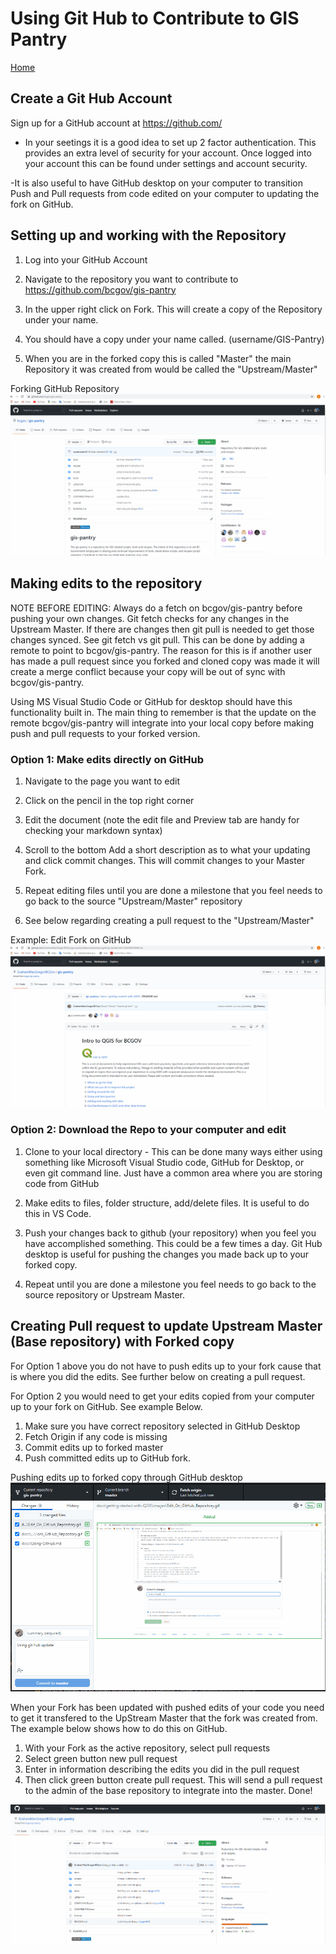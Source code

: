 # Using Git Hub to Contribute to GIS Pantry

[Home](./getting-started-with-QGIS/README.md)

## Create a Git Hub Account

Sign up for a GitHub account at <https://github.com/>

- In your seetings it is a good idea to set up 2 factor authentication. This provides an extra level of security for your account. Once logged into your account this can be found under settings and account security.

-It is also useful to have GitHub desktop on your computer to transition Push and Pull requests from code edited on your computer to updating the fork on GitHub.

## Setting up and working with the Repository

1. Log into your GitHub Account

2. Navigate to the repository you want to contribute to <https://github.com/bcgov/gis-pantry>

3. In the upper right click on Fork. This will create a copy of the Repository under your name.

4. You should have a copy under your name called. (username/GIS-Pantry)

5. When you are in the forked copy this is called "Master" the main Repository it was created from would be called the "Upstream/Master"

Forking GitHub Repository
![Fork GitHub Repository](./getting-started-with-QGIS/images/Fork_GitHub_Repository.gif)

## Making edits to the repository

NOTE BEFORE EDITING: Always do a fetch on bcgov/gis-pantry before pushing your own changes. Git fetch checks for any changes in the Upstream Master. If there are changes then git pull is needed to get those changes synced. See git fetch vs git pull. This can be done by adding a remote to point to bcgov/gis-pantry. The reason for this is if another user has made a pull request since you forked and cloned copy was made it will create a merge conflict because your copy will be out of sync with bcgov/gis-pantry.

Using MS Visual Studio Code or GitHub for desktop should have this functionality built in. The main thing to remember is that the update on the remote bcgov/gis-pantry will integrate into your local copy before making push and pull requests to your forked version.

### Option 1: Make edits directly on GitHub

1. Navigate to the page you want to edit

2. Click on the pencil in the top right corner  

3. Edit the document (note the edit file and Preview tab are handy for checking your markdown syntax)

4. Scroll to the bottom Add a short description as to what your updating and click commit changes. This will commit changes to your Master Fork.

5. Repeat editing files until you are done a milestone that you feel needs to go back to the source "Upstream/Master" repository

6. See below regarding creating a pull request to the "Upstream/Master"  

Example: Edit Fork on GitHub
![Edit GitHub Repository](./getting-started-with-QGIS/images/Edit_On_GitHub_Repository.gif)

### Option 2: Download the Repo to your computer and edit

1. Clone to your local directory - This can be done many ways either using something like Microsoft Visual Studio code, GitHub for Desktop, or even git command line. Just have a common area where you are storing code from GitHub

2. Make edits to files, folder structure, add/delete files. It is useful to do this in VS Code.

3. Push your changes back to github (your repository) when you feel you have accomplished something. This could be a few times a day. Git Hub desktop is useful for pushing the changes you made back up to your forked copy.

4. Repeat until you are done a milestone you feel needs to go back to the source repository or Upstream Master.

## Creating Pull request to update Upstream Master (Base repository) with Forked copy

For Option 1 above you do not have to push edits up to your fork cause that is where you did the edits. See further below on creating a pull request.

For Option 2 you would need to get your edits copied from your computer up to your fork on GitHub. See example Below.

1. Make sure you have correct repository selected in GitHub Desktop
2. Fetch Origin if any code is missing
3. Commit edits up to forked master
4. Push committed edits up to GitHub fork.

Pushing edits up to forked copy through GitHub desktop
![GitHub DeskTop push Repository](./getting-started-with-QGIS/images/GitHub_Desktop_fetch_push_Repository.gif)

When your Fork has been updated with pushed edits of your code you need to get it transfered to the UpStream Master that the fork was created from. The example below shows how to do this on GitHub.

1. With your Fork as the active repository, select pull requests
2. Select green button new pull request
3. Enter in information describing the edits you did in the pull request
4. Then click green button create pull request. This will send a pull request to the admin of the base repository to integrate into the master. Done!

![GitHub Create pull request](./getting-started-with-QGIS/images/GitHub_Pull_Request.gif)
